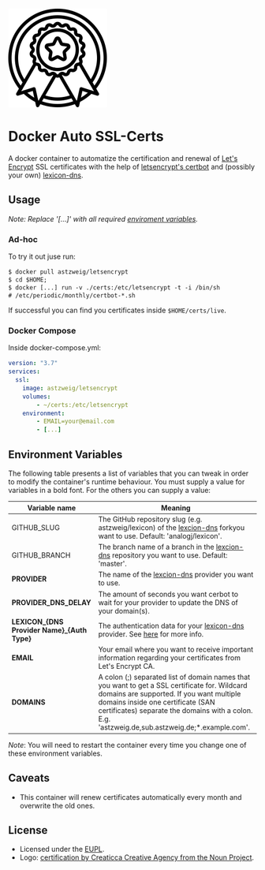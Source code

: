 ![Logo][logo]

# Docker Auto SSL-Certs
A docker container to automatize the certification and renewal of
[Let's Encrypt][1] SSL certificates with the help of [letsencrypt's certbot][3]
and (possibly your own) [lexicon-dns][2].

## Usage
_Note: Replace '[...]' with all required [enviroment variables][7]._

### Ad-hoc
To try it out juse run:

    $ docker pull astzweig/letsencrypt
    $ cd $HOME;
    $ docker [...] run -v ./certs:/etc/letsencrypt -t -i /bin/sh
    # /etc/periodic/monthly/certbot-*.sh

If successful you can find you certificates inside `$HOME/certs/live`.

### Docker Compose
Inside docker-compose.yml:

```YAML
version: "3.7"
services:
  ssl:
    image: astzweig/letsencrypt
    volumes:
        - ~/certs:/etc/letsencrypt
    environment:
        - EMAIL=your@email.com
        - [...]
```

## Environment Variables
The following table presents a list of variables that you can tweak in order to
modify the container's runtime behaviour. You must supply a value for variables
in a bold font. For the others you can supply a value:

| Variable name | Meaning |
| ---  | --- |
| GITHUB_SLUG | The GitHub repository slug (e.g. astzweig/lexicon) of the [lexcion-dns][2] forkyou want to use. Default: 'analogj/lexicon'. |
| GITHUB_BRANCH | The branch name of a branch in the [lexcion-dns][2] repository you want to use. Default: 'master'. |
| **PROVIDER** | The name of the [lexcion-dns][2] provider you want to use. |
| **PROVIDER\_DNS\_DELAY** | The amount of seconds you want cerbot to wait for your provider to update the DNS of your domain(s). |
| **LEXICON\_{DNS Provider Name}\_{Auth Type}** | The authentication data for your [lexicon-dns][2] provider. See [here][6] for more info. |
| **EMAIL** | Your email where you want to receive important information regarding your certificates from Let's Encrypt CA. |
| **DOMAINS** | A colon (;) separated list of domain names that you want to get a SSL certificate for. Wildcard domains are supported. If you want multiple domains inside one certificate (SAN certificates) separate the domains with a colon. E.g. 'astzweig.de,sub.astzweig.de;*.example.com'.|

_Note_: You will need to restart the container every time you change one of
these environment variables.

## Caveats
- This container will renew certificates automatically every month and overwrite
  the old ones.

## License
- Licensed under the [EUPL][5].
- Logo: [certification by Creaticca Creative Agency from the Noun Project][4].

[1]: https://letsencrypt.org
[2]: https://github.com/analogj/lexicon
[3]: https://certbot.eff.org
[4]: https://thenounproject.com/term/certification/1660646/
[5]: https://eupl.eu/1.2/en/
[6]: https://github.com/analogj/lexicon#environmental-variables
[7]: https://github.com/astzweig/docker-letsencrypt-ssl#environment-variables
[logo]: https://raw.githubusercontent.com/astzweig/docker-letsencrypt-ssl/master/logo.svg?sanitize=true
